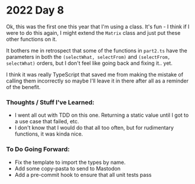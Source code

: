 # 2022 Day 8
Ok, this was the first one this year that I'm using a class. It's fun - I think if I were to do this again, I might extend the `Matrix` class and just put these other functions on it.

It bothers me in retrospect that some of the functions in `part2.ts` have the parameters in both the `(selectWhat, selectFrom)` and `(selectFrom, selectWhat)` orders, but I don't feel like going back and fixing it.. yet.

I think it was really TypeScript that saved me from making the mistake of calling them incorrectly so maybe I'll leave it in there after all as a reminder of the benefit.

### Thoughts / Stuff I've Learned:
* I went all out with TDD on this one. Returning a static value until I got to a use case that failed, etc.
* I don't know that I would do that all too often, but for rudimentary functions, it was kinda nice.

### To Do Going Forward:
* Fix the template to import the types by name.
* Add some copy-pasta to send to Mastodon
* Add a pre-commit hook to ensure that all unit tests pass
